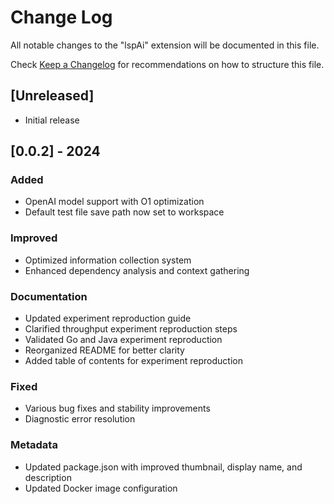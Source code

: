 # Change Log

All notable changes to the "lspAi" extension will be documented in this file.

Check [Keep a Changelog](http://keepachangelog.com/) for recommendations on how to structure this file.

## [Unreleased]

- Initial release

## [0.0.2] - 2024

### Added
- OpenAI model support with O1 optimization
- Default test file save path now set to workspace

### Improved
- Optimized information collection system
- Enhanced dependency analysis and context gathering

### Documentation
- Updated experiment reproduction guide
- Clarified throughput experiment reproduction steps
- Validated Go and Java experiment reproduction
- Reorganized README for better clarity
- Added table of contents for experiment reproduction

### Fixed
- Various bug fixes and stability improvements
- Diagnostic error resolution

### Metadata
- Updated package.json with improved thumbnail, display name, and description
- Updated Docker image configuration